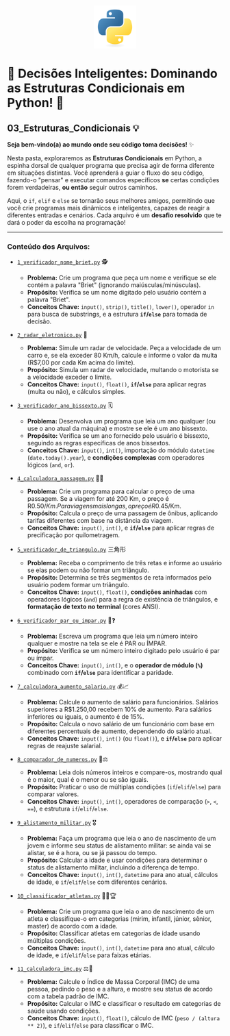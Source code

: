 <p align="center">
  <img src="https://raw.githubusercontent.com/devicons/devicon/master/icons/python/python-original.svg" alt="Python Logo" width="100"/>
</p>

# 🚦 Decisões Inteligentes: Dominando as Estruturas Condicionais em Python! 🧠
## 03_Estruturas_Condicionais 💡

**Seja bem-vindo(a) ao mundo onde seu código toma decisões!** ✨

Nesta pasta, exploraremos as **Estruturas Condicionais** em Python, a espinha dorsal de qualquer programa que precisa agir de forma diferente em situações distintas. Você aprenderá a guiar o fluxo do seu código, fazendo-o "pensar" e executar comandos específicos **se** certas condições forem verdadeiras, **ou então** seguir outros caminhos.

Aqui, o `if`, `elif` e `else` se tornarão seus melhores amigos, permitindo que você crie programas mais dinâmicos e inteligentes, capazes de reagir a diferentes entradas e cenários. Cada arquivo é um **desafio resolvido** que te dará o poder da escolha na programação!

---

### Conteúdo dos Arquivos:

* [`1_verificador_nome_briet.py`](https://github.com/RafaelBrietSantos/PythonTraining/blob/main/Fundamentos/03_Estruturas_Condicionais/1_verificador_nome_briet.py) 🕵️
    * **Problema:** Crie um programa que peça um nome e verifique se ele contém a palavra "Briet" (ignorando maiúsculas/minúsculas).
    * **Propósito:** Verifica se um nome digitado pelo usuário contém a palavra "Briet".
    * **Conceitos Chave:** `input()`, `strip()`, `title()`, `lower()`, operador `in` para busca de substrings, e a estrutura **`if`/`else`** para tomada de decisão.

* [`2_radar_eletronico.py`](https://github.com/RafaelBrietSantos/PythonTraining/blob/main/Fundamentos/03_Estruturas_Condicionais/2_radar_eletronico.py) 🚓
    * **Problema:** Simule um radar de velocidade. Peça a velocidade de um carro e, se ela exceder 80 Km/h, calcule e informe o valor da multa (R$7,00 por cada Km acima do limite).
    * **Propósito:** Simula um radar de velocidade, multando o motorista se a velocidade exceder o limite.
    * **Conceitos Chave:** `input()`, `float()`, **`if`/`else`** para aplicar regras (multa ou não), e cálculos simples.

* [`3_verificador_ano_bissexto.py`](https://github.com/RafaelBrietSantos/PythonTraining/blob/main/Fundamentos/03_Estruturas_Condicionais/3_verificador_ano_bissexto.py) 🗓️
    * **Problema:** Desenvolva um programa que leia um ano qualquer (ou use o ano atual da máquina) e mostre se ele é um ano bissexto.
    * **Propósito:** Verifica se um ano fornecido pelo usuário é bissexto, seguindo as regras específicas de anos bissextos.
    * **Conceitos Chave:** `input()`, `int()`, importação do módulo `datetime` (`date.today().year`), e **condições complexas** com operadores lógicos (`and`, `or`).

* [`4_calculadora_passagem.py`](https://github.com/RafaelBrietSantos/PythonTraining/blob/main/Fundamentos/03_Estruturas_Condicionais/4_calculadora_passagem.py) 🚌💸
    * **Problema:** Crie um programa para calcular o preço de uma passagem. Se a viagem for até 200 Km, o preço é R$0.50/Km. Para viagens mais longas, o preço é R$0.45/Km.
    * **Propósito:** Calcula o preço de uma passagem de ônibus, aplicando tarifas diferentes com base na distância da viagem.
    * **Conceitos Chave:** `input()`, `int()`, e **`if`/`else`** para aplicar regras de precificação por quilometragem.

* [`5_verificador_de_triangulo.py`](https://github.com/RafaelBrietSantos/PythonTraining/blob/main/Fundamentos/03_Estruturas_Condicionais/5_verificador_de_triangulo.py) 三角形
    * **Problema:** Receba o comprimento de três retas e informe ao usuário se elas podem ou não formar um triângulo.
    * **Propósito:** Determina se três segmentos de reta informados pelo usuário podem formar um triângulo.
    * **Conceitos Chave:** `input()`, `float()`, **condições aninhadas** com operadores lógicos (`and`) para a regra de existência de triângulos, e **formatação de texto no terminal** (cores ANSI).

* [`6_verificador_par_ou_impar.py`](https://github.com/RafaelBrietSantos/PythonTraining/blob/main/Fundamentos/03_Estruturas_Condicionais/6_verificador_par_ou_impar.py) 🔢❓
    * **Problema:** Escreva um programa que leia um número inteiro qualquer e mostre na tela se ele é PAR ou ÍMPAR.
    * **Propósito:** Verifica se um número inteiro digitado pelo usuário é par ou ímpar.
    * **Conceitos Chave:** `input()`, `int()`, e o **operador de módulo (`%`)** combinado com **`if`/`else`** para identificar a paridade.

* [`7_calculadora_aumento_salario.py`](https://github.com/RafaelBrietSantos/PythonTraining/blob/main/Fundamentos/03_Estruturas_Condicionais/7_calculadora_aumento_salario.py) 💰📈
    * **Problema:** Calcule o aumento de salário para funcionários. Salários superiores a R$1.250,00 recebem 10% de aumento. Para salários inferiores ou iguais, o aumento é de 15%.
    * **Propósito:** Calcula o novo salário de um funcionário com base em diferentes percentuais de aumento, dependendo do salário atual.
    * **Conceitos Chave:** `input()`, `int()` (ou `float()`), e **`if`/`else`** para aplicar regras de reajuste salarial.

* [`8_comparador_de_numeros.py`](https://github.com/RafaelBrietSantos/PythonTraining/blob/main/Fundamentos/03_Estruturas_Condicionais/8_comparador_de_numeros.py) 🔢⚖️
    * **Problema:** Leia dois números inteiros e compare-os, mostrando qual é o maior, qual é o menor ou se são iguais.
    * **Propósito:** Praticar o uso de múltiplas condições (`if`/`elif`/`else`) para comparar valores.
    * **Conceitos Chave:** `input()`, `int()`, operadores de comparação (`>`, `<`, `==`), e estrutura `if`/`elif`/`else`.

* [`9_alistamento_militar.py`](https://github.com/RafaelBrietSantos/PythonTraining/blob/main/Fundamentos/03_Estruturas_Condicionais/9_alistamento_militar.py) 🎖️
    * **Problema:** Faça um programa que leia o ano de nascimento de um jovem e informe seu status de alistamento militar: se ainda vai se alistar, se é a hora, ou se já passou do tempo.
    * **Propósito:** Calcular a idade e usar condições para determinar o status de alistamento militar, incluindo a diferença de tempo.
    * **Conceitos Chave:** `input()`, `int()`, `datetime` para ano atual, cálculos de idade, e `if`/`elif`/`else` com diferentes cenários.

* [`10_classificador_atletas.py`](https://github.com/RafaelBrietSantos/PythonTraining/blob/main/Fundamentos/03_Estruturas_Condicionais/10_classificador_atletas.py) 🏊‍♂️🏆
    * **Problema:** Crie um programa que leia o ano de nascimento de um atleta e classifique-o em categorias (mirim, infantil, júnior, sênior, master) de acordo com a idade.
    * **Propósito:** Classificar atletas em categorias de idade usando múltiplas condições.
    * **Conceitos Chave:** `input()`, `int()`, `datetime` para ano atual, cálculo de idade, e `if`/`elif`/`else` para faixas etárias.

* [`11_calculadora_imc.py`](https://github.com/RafaelBrietSantos/PythonTraining/blob/main/Fundamentos/03_Estruturas_Condicionais/11_calculadora_imc.py) ⚖️🍎
    * **Problema:** Calcule o Índice de Massa Corporal (IMC) de uma pessoa, pedindo o peso e a altura, e mostre seu status de acordo com a tabela padrão de IMC.
    * **Propósito:** Calcular o IMC e classificar o resultado em categorias de saúde usando condições.
    * **Conceitos Chave:** `input()`, `float()`, cálculo de IMC (`peso / (altura ** 2)`), e `if`/`elif`/`else` para classificar o IMC.

